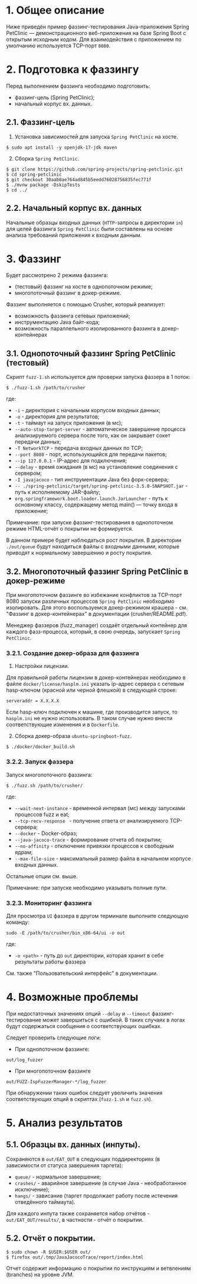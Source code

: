 # 1. Общее описание

Ниже приведён пример фаззинг-тестирования Java-приложения  Spring PetClinic  — демонстрационного веб-приложения на базе Spring Boot с открытым исходным кодом.
Для взаимодействия с приложением по умолчанию используется TCP-порт `8080`.

# 2. Подготовка к фаззингу

Перед выполнением фаззинга необходимо подготовить:

- фаззинг-цель (Spring PetClinic);
- начальный корпус вх. данных.

## 2.1. Фаззинг-цель

1. Установка зависимостей для запуска `Spring PetClinic` на хосте.
```shell
$ sudo apt install -y openjdk-17-jdk maven
```

2. Сборка `Spring PetClinic`.
```shell
$ git clone https://github.com/spring-projects/spring-petclinic.git
$ cd spring-petclinic
$ git checkout 30aab0ae764ad845b5eedd76028756835fec771f
$ ./mvnw package -DskipTests
$ cd ../
```

## 2.2. Начальный корпус вх. данных

Начальные образцы входных данных (`HTTP`-запросы в директории `in`) для целей фаззинга `Spring PetClinic` были составлены на основе анализа требований приложения к входным данным.

# 3. Фаззинг

Будет рассмотрено 2 режима фаззинга:

- (тестовый) фаззинг на хосте в однопоточном режиме;
- многопоточный фаззинг в докер-режиме.

Фаззинг выполняется с помощью Crusher, который реализует:

- возможность фаззинга сетевых приложений;
- инструментацию Java байт-кода;
- возможность параллельного изолированного фаззинга в докер-контейнерах

## 3.1. Однопоточный фаззинг Spring PetClinic (тестовый)

Скрипт `fuzz-1.sh` используется для проверки запуска фаззера в 1 поток:
```shell
$ ./fuzz-1.sh /path/to/crusher
```
где:

* `-i` - директория с начальным корпусом входных данных;
* `-o` - директория для результатов;
* `-t`  - таймаут на запуск приложения (в мс);
* `--auto-stop-target-server` - автоматическое завершение процесса анализируемого сервера после того, как он закрывает сокет передачи данных;
* `-T NetworkTCP` -  передача входных данных по TCP;
* `--port 8080` - порт, использующийся для передачи пакетов;
* `--ip 127.0.0.1` - IP-адрес для подключения;
* `--delay` - время ожидания (в мс) на установление соединения с сервером;
* `-I javajacoco` - тип инструментации Java без форк-сервера;
* `-- ./spring-petclinic/target/spring-petclinic-3.5.0-SNAPSHOT.jar` - путь к исполняемому JAR-файлу;
* `org.springframework.boot.loader.launch.JarLauncher` - путь к основному классу, содержащему метод main() — точку входа в приложение;


Примечание: при запуске фаззинг-тестирования в однопоточном режиме HTML-отчёт о покрытии
не формируется.

В данном примере будет наблюдаться рост покрытия. В директории `./out/queue` будут находиться файлы с входными данными, которые приводят к нормальному завершению и росту покрытия.

## 3.2. Многопоточный фаззинг  Spring PetClinic в докер-режиме

При многопоточном фаззинге во избежание конфликтов за TCP-порт 8080 запуски различных процессов `Spring PetClinic` необходимо изолировать.
Для этого воспользуемся докер-режимом крашера - см. "Фаззинг в докер-контейнерах" в документации (crusher/README.pdf).

Менеджер фаззеров (fuzz_manager) создаёт отдельный контейнер для каждого фазз-процесса, который, в свою очередь, запускает `Spring PetClinic`.

### 3.2.1. Создание докер-образа для фаззинга

1. Настройки лицензии.

Для правильной работы лицензии в докер-контейнерах необходимо в файле `docker/license/hasplm.ini` указать ip-адрес сервера с сетевым hasp-ключом (красной или черной флешкой) в следующей строке:
```text
serveraddr = X.X.X.X
```
Если hasp-ключ подключен к машине, где производится запуск, то `hasplm.ini` не нужно использовать. В таком случае нужно внести соответствующие изменения и в `Dockerfile`.

2. Сборка докер-образа `ubuntu-springboot-fuzz`.
```shell
$ ./docker/docker_build.sh
```

### 3.2.2. Запуск фаззера

Запуск многопоточного фаззинга:
```shell
$ ./fuzz.sh /path/to/crusher/
```
где:

* `--wait-next-instance` - временной интервал (мс) между запусками процессов fuzz и eat;
* `--tcp-recv-response ` - получение ответа от анализируемого TCP-сервера;
* `--docker` - Docker-образ;
* `--java-jacoco-trace` - формирование отчета об покрытии;
* `--no-affinity` - отключение привязки процессов к свободным ядрам;
* `--max-file-size` - максимальный размер файла в начальном корпусе входных данных.

Остальные опции см. выше.

Примечание: при запуске необходимо указывать полные пути.

### 3.2.3. Мониторинг фаззинга

Для просмотра `UI` фаззера в другом терминале выполните следующую команду:

```shell
sudo -E /path/to/crusher/bin_x86-64/ui -o out
```

где:
* `-o <path>` - путь до `out` директории, которая хранит в себе результаты работы фаззера

См. также "Пользовательский интерфейс" в документации.

# 4. Возможные проблемы

При недостаточных значениях опций `--delay` и `--timeout` фаззинг-тестирование может завершиться с ошибкой. В таких случаях в логах будут содержаться сообщения о соответствующих ошибках.

Следует проверить следующие логи:

* При однопоточном фаззинге:

```
out/log_fuzzer
```
* При многопоточном фаззинге

```
out/FUZZ-IspFuzzerManager-*/log_fuzzer
```

При обнаружении таких ошибок следует увеличить значения соответствующих опций в скриптах (`fuzz-1.sh` и `fuzz.sh`).

# 5. Анализ результатов

## 5.1. Образцы вх. данных (инпуты).

Сохраняются в `out/EAT_OUT` в следующих поддиректориях (в зависимости от статуса завершения таргета):

- `queue/` - нормальное завершение;
- `crashes/` - аварийное завершение (в случае Java - необработанное исключение);
- `hangs/` - зависание (таргет продолжает работу после истечения отведённого таймаута).

Для каждого инпута также сохраняется набор отчётов - `out/EAT_OUT/results/`, в частности - отчёт о покрытии.

## 5.2. Отчёт о покрытии.

```shell
$ sudo chown -R $USER:$USER out/
$ firefox out/.tmp/JavaJacocoTrace/report/index.html
```
Отчет содержит информацию о покрытии по инструкциям и ветвлениям (branches) на уровне JVM.
